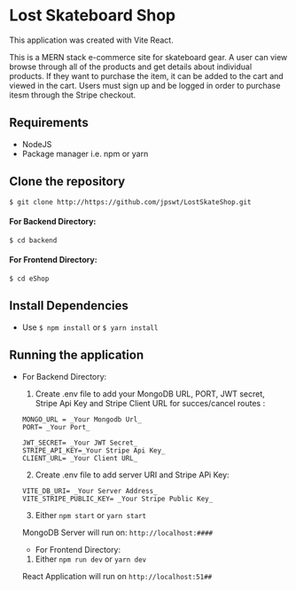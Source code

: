 # Lost Skateboard Shop

This application was created with Vite React. 

This is a MERN stack e-commerce site for skateboard gear.  A user can view browse through all of the products and get details about individual products.  If they want to purchase the item, it can be added to the cart and viewed in the cart.  Users must sign up and be logged in order to purchase itesm through the Stripe checkout.  

## Requirements

- NodeJS
- Package manager i.e. npm or yarn

## Clone the repository

`$ git clone http://https://github.com/jpswt/LostSkateShop.git`

#### For Backend Directory:

`$ cd backend`

#### For Frontend Directory:

`$ cd eShop`

## Install Dependencies

- Use `$ npm install` or `$ yarn install`

## Running the application

- For Backend Directory:

  1. Create .env file to add your MongoDB URL, PORT, JWT secret, Stripe Api Key and Stripe Client URL for succes/cancel routes : 

  ```
  MONGO_URL = _Your Mongodb Url_
  PORT= _Your Port_
  
  JWT_SECRET= _Your JWT Secret_
  STRIPE_API_KEY=_Your Stripe Api Key_
  CLIENT_URL= _Your Client URL_
  ```

  2. Create .env file to add server URI and Stripe APi Key:
  ```
  VITE_DB_URI= _Your Server Address_
  VITE_STRIPE_PUBLIC_KEY= _Your Stripe Public Key_
  ```
  3. Either `npm start` or `yarn start`

  MongoDB Server will run on: `http://localhost:####`
  
  - For Frontend Directory:

  1. Either `npm run dev` or `yarn dev`

  React Application will run on `http://localhost:51##`

